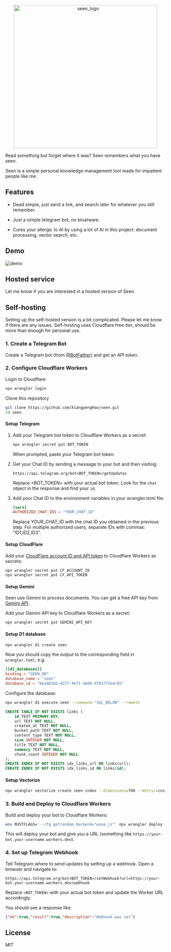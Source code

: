 
<p align="center"> <img src="/doc/logo.png" alt="seen_logo" width="450"/> </p>

Read something but forget where it was? Seen remembers what you have seen.

Seen is a simple personal knowledge management tool made for impatient people like me.

## Features

- Dead simple, just send a link, and search later for whatever you still remember.

- Just a simple telegram bot, no bloatware.

- Cures your allergic to AI by using a lot of AI in this project: document processing, vector search, etc.

## Demo
![demo](doc/demo.jpg)

## Hosted service
Let me know if you are interested in a hosted version of Seen.


## Self-hosting 

Setting up the self-hosted version is a bit complicated. Please let me know if there are any issues.
Self-hosting uses Cloudflare free-tier, should be more than enough for personal use.

### 1. Create a Telegram Bot

Create a Telegram bot (from [@BotFather](https://t.me/BotFather)) and get an API token.

### 2. Configure Cloudflare Workers

Login to Cloudflare:
```bash
npx wrangler login
```

Clone this repository
```bash
git clone https://github.com/XiangpengHao/seen.git
cd seen
```

#### Setup Telegram

1. Add your Telegram bot token to Cloudflare Workers as a secret:

    ```bash
    npx wrangler secret put BOT_TOKEN
    ```
    
    When prompted, paste your Telegram bot token.

2. Get your Chat ID by sending a message to your bot and then visiting: 

    ```
    https://api.telegram.org/bot<BOT_TOKEN>/getUpdates
    ```
    
    Replace <BOT_TOKEN> with your actual bot token. Look for the `chat` object in the response and find your `id`.

3. Add your Chat ID to the environment variables in your wrangler.toml file:

    ```toml
    [vars]
    AUTHORIZED_CHAT_IDS = "YOUR_CHAT_ID"
    ```

    Replace YOUR_CHAT_ID with the chat ID you obtained in the previous step. For multiple authorized users, separate IDs with commas: "ID1,ID2,ID3".

#### Setup CloudFlare
Add your [CloudFlare account ID and API token](https://developers.cloudflare.com/fundamentals/api/get-started/account-owned-tokens/) to Cloudflare Workers as secrets:
```bash
npx wrangler secret put CF_ACCOUNT_ID
npx wrangler secret put CF_API_TOKEN
```

#### Setup Gemini
Seen use Gemini to process documents. You can get a free API key from [Gemini API](https://ai.google.dev/gemini-api/docs/quickstart).

Add your Gemini API key to Cloudflare Workers as a secret:
```bash
npx wrangler secret put GEMINI_API_KEY
```

#### Setup D1 database
```bash
npx wrangler d1 create seen
```
Now you should copy the output to the corresponding field in `wrangler.toml`, e.g.

```toml
[[d1_databases]]
binding = "SEEN_DB"
database_name = "seen"
database_id = "bba483bb-4377-46f1-a8d4-df83772edc95"
```

Configure the database:
```bash
npx wrangler d1 execute seen --command "SQL_BELOW" --remote
```

```sql
CREATE TABLE IF NOT EXISTS links (
    id TEXT PRIMARY KEY,
    url TEXT NOT NULL,
    created_at TEXT NOT NULL,
    bucket_path TEXT NOT NULL,
    content_type TEXT NOT NULL,
    size INTEGER NOT NULL,
    title TEXT NOT NULL,
    summary TEXT NOT NULL,
    chunk_count INTEGER NOT NULL
);
CREATE INDEX IF NOT EXISTS idx_links_url ON links(url);
CREATE INDEX IF NOT EXISTS idx_links_id ON links(id);
```


#### Setup Vectorize
```bash
npx wrangler vectorize create seen-index --dimensions=768 --metric=cosine
```


### 3. Build and Deploy to Cloudflare Workers

Build and deploy your bot to Cloudflare Workers:

```bash
env RUSTFLAGS='--cfg getrandom_backend="wasm_js"' npx wrangler deploy
```

This will deploy your bot and give you a URL (something like `https://your-bot.your-username.workers.dev`).

### 4. Set up Telegram Webhook

Tell Telegram where to send updates by setting up a webhook. Open a browser and navigate to:

```
https://api.telegram.org/bot<BOT_TOKEN>/setWebhook?url=https://your-bot.your-username.workers.dev/webhook
```

Replace `<BOT_TOKEN>` with your actual bot token and update the Worker URL accordingly.

You should see a response like:
```json
{"ok":true,"result":true,"description":"Webhook was set"}
```


## License
MIT 